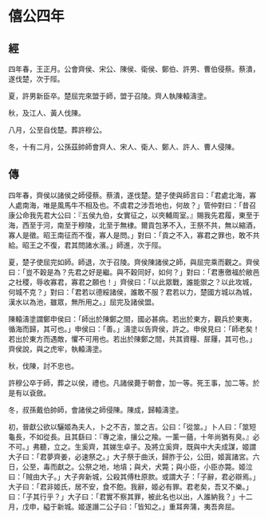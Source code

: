 # 僖公四年
## 經

四年春，王正月。公會齊侯、宋公、陳侯、衛侯、鄭伯、許男、曹伯侵蔡。蔡潰，遂伐楚，次于陘。

夏，許男新臣卒。楚屈完來盟于師，盟于召陵。齊人執陳轅濤塗。

秋，及江人、黃人伐陳。

八月，公至自伐楚。葬許穆公。

冬，十有二月，公孫茲帥師會齊人、宋人、衛人、鄭人、許人、曹人侵陳。

## 傳

四年春，齊侯以諸侯之師侵蔡。蔡潰，遂伐楚。楚子使與師言曰：「君處北海，寡人處南海，唯是風馬牛不相及也。不虞君之涉吾地也，何故？」管仲對曰：「昔召康公命我先君大公曰：『五侯九伯，女實征之，以夾輔周室。』賜我先君履，東至于海，西至于河，南至于穆陵，北至于無棣。爾貢包茅不入，王祭不共，無以縮酒，寡人是徵。昭王南征而不復，寡人是問。」對曰：「貢之不入，寡君之罪也，敢不共給。昭王之不復，君其問諸水濱。」師進，次于陘。

夏，楚子使屈完如師。師退，次于召陵。齊侯陳諸侯之師，與屈完乘而觀之。齊侯曰：「豈不穀是為？先君之好是繼。與不穀同好，如何？」對曰：「君惠徼福於敝邑之社稷，辱收寡君，寡君之願也！」齊侯曰：「以此眾戰，誰能禦之？以此攻城，何城不克？」對曰：「君若以德綏諸侯，誰敢不服？君若以力，楚國方城以為城，漢水以為池，雖眾，無所用之。」屈完及諸侯盟。

陳轅濤塗謂鄭申侯曰：「師出於陳鄭之間，國必甚病。若出於東方，觀兵於東夷，循海而歸，其可也。」申侯曰：「善。」濤塗以告齊侯，許之。申侯見曰：「師老矣！若出於東方而遇敵，懼不可用也。若出於陳鄭之間，共其資糧、屝屨，其可也。」齊侯說，與之虎牢，執轅濤塗。

秋，伐陳，討不忠也。

許穆公卒于師，葬之以侯，禮也。凡諸侯薨于朝會，加一等。死王事，加二等。於是有以袞斂。

冬，叔孫戴伯帥師，會諸侯之師侵陳。陳成，歸轅濤塗。

初，晉獻公欲以驪姬為夫人，卜之不吉，筮之吉。公曰：「從筮。」卜人曰：「筮短龜長，不如從長。且其繇曰：『專之渝，攘公之羭。一薰一蕕，十年尚猶有臭。』必不可。」弗聽，立之。生奚齊，其娣生卓子。及將立奚齊，既與中大夫成謀，姬謂大子曰：「君夢齊姜，必速祭之。」大子祭于曲沃，歸胙于公，公田，姬寘諸宮。六日，公至，毒而獻之。公祭之地，地墳；與犬，犬斃；與小臣，小臣亦斃。姬泣曰：「賊由大子。」大子奔新城，公殺其傅杜原款。或謂大子：「子辭，君必辯焉。」大子曰：「君非姬氏，居不安，食不飽。我辭，姬必有罪。君老矣，吾又不樂。」曰：「子其行乎？」大子曰：「君實不察其罪，被此名也以出，人誰納我？」十二月，戊申，縊于新城。姬遂譖二公子曰：「皆知之。」重耳奔蒲，夷吾奔屈。

